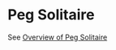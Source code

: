 
# Peg Solitaire

See [Overview of Peg Solitaire](https://www.johnvincent.io/peg-solitaire-overview/)
